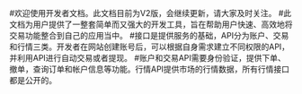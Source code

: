 #欢迎使用开发者文档。此文档目前为V2版，会继续更新，请大家及时关注。
#此文档为用户提供了一整套简单而又强大的开发工具，旨在帮助用户快速、高效地将交易功能整合到自己的应用当中。
#接口是提供服务的基础，API分为账户、交易和行情三类。开发者在网站创建账号后，可以根据自身需求建立不同权限的API，并利用API进行自动交易或者提现。
#账户和交易API需要身份验证，提供下单、撤单，查询订单和帐户信息等功能。行情API提供市场的行情数据，所有行情接口都是公开的。
